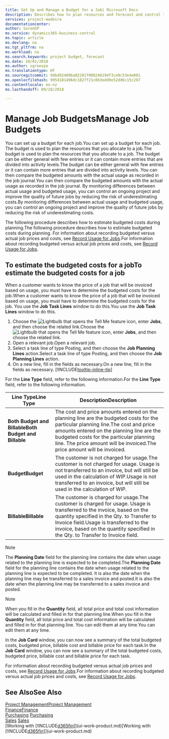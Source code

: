 ```yaml
---
title: Set Up and Manage a Budget for a Job| Microsoft Docs
description: Describes how to plan resources and forecast and control the costs of a project by setting up a budget for each job.
services: project-madeira
documentationcenter: 
author: SorenGP
ms.service: dynamics365-business-central
ms.topic: article
ms.devlang: na
ms.tgt_pltfrm: na
ms.workload: na
ms.search.keywords: project budget, forecast
ms.date: 10/01/2018
ms.author: sgroespe
ms.translationtype: HT
ms.sourcegitcommit: 9dbd92409ba02281f008246194f3ce0c53e4e001
ms.openlocfilehash: 995d181496dc1827f21c0b3edd9e52dd6c15c297
ms.contentlocale: en-nz
ms.lasthandoff: 09/28/2018

---
```

# <a name="manage-job-budgets"></a><span data-ttu-id="af6a2-103">Manage Job Budgets</span><span class="sxs-lookup"><span data-stu-id="af6a2-103">Manage Job Budgets</span></span>
<span data-ttu-id="af6a2-104">You can set up a budget for each job.</span><span class="sxs-lookup"><span data-stu-id="af6a2-104">You can set up a budget for each job.</span></span> <span data-ttu-id="af6a2-105">The budget is used to plan the resources that you allocate to a job.</span><span class="sxs-lookup"><span data-stu-id="af6a2-105">The budget is used to plan the resources that you allocate to a job.</span></span> <span data-ttu-id="af6a2-106">The budget can be either general with few entries or it can contain more entries that are divided into activity levels.</span><span class="sxs-lookup"><span data-stu-id="af6a2-106">The budget can be either general with few entries or it can contain more entries that are divided into activity levels.</span></span> <span data-ttu-id="af6a2-107">You can then compare the budgeted amounts with the actual usage as recorded in the job journal.</span><span class="sxs-lookup"><span data-stu-id="af6a2-107">You can then compare the budgeted amounts with the actual usage as recorded in the job journal.</span></span> <span data-ttu-id="af6a2-108">By monitoring differences between actual usage and budgeted usage, you can control an ongoing project and improve the quality of future jobs by reducing the risk of underestimating costs.</span><span class="sxs-lookup"><span data-stu-id="af6a2-108">By monitoring differences between actual usage and budgeted usage, you can control an ongoing project and improve the quality of future jobs by reducing the risk of underestimating costs.</span></span>

<span data-ttu-id="af6a2-109">The following procedure describes how to estimate budgeted costs during planning.</span><span class="sxs-lookup"><span data-stu-id="af6a2-109">The following procedure describes how to estimate budgeted costs during planning.</span></span> <span data-ttu-id="af6a2-110">For information about recording budgeted versus actual job prices and costs, see [Record Usage for Jobs](projects-how-record-job-usage.md).</span><span class="sxs-lookup"><span data-stu-id="af6a2-110">For information about recording budgeted versus actual job prices and costs, see [Record Usage for Jobs](projects-how-record-job-usage.md).</span></span>  

## <a name="JobBudgetCosts"></a> <span data-ttu-id="af6a2-111">To estimate the budgeted costs for a job</span><span class="sxs-lookup"><span data-stu-id="af6a2-111">To estimate the budgeted costs for a job</span></span>
<span data-ttu-id="af6a2-112">When a customer wants to know the price of a job that will be invoiced based on usage, you must have to determine the budgeted costs for the job.</span><span class="sxs-lookup"><span data-stu-id="af6a2-112">When a customer wants to know the price of a job that will be invoiced based on usage, you must have to determine the budgeted costs for the job.</span></span> <span data-ttu-id="af6a2-113">You use the **Job Task Lines** window to do this.</span><span class="sxs-lookup"><span data-stu-id="af6a2-113">You use the **Job Task Lines** window to do this.</span></span>

1. <span data-ttu-id="af6a2-114">Choose the ![Lightbulb that opens the Tell Me feature](media/ui-search/search_small.png "Tell me what you want to do") icon, enter **Jobs**, and then choose the related link.</span><span class="sxs-lookup"><span data-stu-id="af6a2-114">Choose the ![Lightbulb that opens the Tell Me feature](media/ui-search/search_small.png "Tell me what you want to do") icon, enter **Jobs**, and then choose the related link.</span></span>  
2. <span data-ttu-id="af6a2-115">Open a relevant job.</span><span class="sxs-lookup"><span data-stu-id="af6a2-115">Open a relevant job.</span></span>
3. <span data-ttu-id="af6a2-116">Select a task line of type Posting, and then choose the **Job Planning Lines** action.</span><span class="sxs-lookup"><span data-stu-id="af6a2-116">Select a task line of type Posting, and then choose the **Job Planning Lines** action.</span></span>
4. <span data-ttu-id="af6a2-117">On a new line, fill in the fields as necessary.</span><span class="sxs-lookup"><span data-stu-id="af6a2-117">On a new line, fill in the fields as necessary.</span></span> [!INCLUDE[tooltip-inline-tip](includes/tooltip-inline-tip_md.md)]   

<span data-ttu-id="af6a2-118">For the **Line Type** field, refer to the following information.</span><span class="sxs-lookup"><span data-stu-id="af6a2-118">For the **Line Type** field, refer to the following information.</span></span>  

| <span data-ttu-id="af6a2-119">Line Type</span><span class="sxs-lookup"><span data-stu-id="af6a2-119">Line Type</span></span> | <span data-ttu-id="af6a2-120">Description</span><span class="sxs-lookup"><span data-stu-id="af6a2-120">Description</span></span> |
| --- | --- |
| <span data-ttu-id="af6a2-121">**Both Budget and Billable**</span><span class="sxs-lookup"><span data-stu-id="af6a2-121">**Both Budget and Billable**</span></span> |<span data-ttu-id="af6a2-122">The cost and price amounts entered on the planning line are the budgeted costs for the particular planning line.</span><span class="sxs-lookup"><span data-stu-id="af6a2-122">The cost and price amounts entered on the planning line are the budgeted costs for the particular planning line.</span></span> <span data-ttu-id="af6a2-123">The price amount will be invoiced.</span><span class="sxs-lookup"><span data-stu-id="af6a2-123">The price amount will be invoiced.</span></span> |
| <span data-ttu-id="af6a2-124">**Budget**</span><span class="sxs-lookup"><span data-stu-id="af6a2-124">**Budget**</span></span> |<span data-ttu-id="af6a2-125">The customer is not charged for usage.</span><span class="sxs-lookup"><span data-stu-id="af6a2-125">The customer is not charged for usage.</span></span> <span data-ttu-id="af6a2-126">Usage is not transferred to an invoice, but will still be used in the calculation of WIP.</span><span class="sxs-lookup"><span data-stu-id="af6a2-126">Usage is not transferred to an invoice, but will still be used in the calculation of WIP.</span></span> |
| <span data-ttu-id="af6a2-127">**Billable**</span><span class="sxs-lookup"><span data-stu-id="af6a2-127">**Billable**</span></span> |<span data-ttu-id="af6a2-128">The customer is charged for usage.</span><span class="sxs-lookup"><span data-stu-id="af6a2-128">The customer is charged for usage.</span></span> <span data-ttu-id="af6a2-129">Usage is transferred to the invoice, based on the quantity specified in the Qty. to Transfer to Invoice field.</span><span class="sxs-lookup"><span data-stu-id="af6a2-129">Usage is transferred to the invoice, based on the quantity specified in the Qty. to Transfer to Invoice field.</span></span> |

> [!NOTE]  
>   <span data-ttu-id="af6a2-130">The **Planning Date** field for the planning line contains the date when usage related to the planning line is expected to be completed.</span><span class="sxs-lookup"><span data-stu-id="af6a2-130">The **Planning Date** field for the planning line contains the date when usage related to the planning line is expected to be completed.</span></span> <span data-ttu-id="af6a2-131">It is also the date when the planning line may be transferred to a sales invoice and posted.</span><span class="sxs-lookup"><span data-stu-id="af6a2-131">It is also the date when the planning line may be transferred to a sales invoice and posted.</span></span>  

> [!NOTE]  
>   <span data-ttu-id="af6a2-132">When you fill in the **Quantity** field, all total price and total cost information will be calculated and filled in for that planning line.</span><span class="sxs-lookup"><span data-stu-id="af6a2-132">When you fill in the **Quantity** field, all total price and total cost information will be calculated and filled in for that planning line.</span></span> <span data-ttu-id="af6a2-133">You can edit them at any time.</span><span class="sxs-lookup"><span data-stu-id="af6a2-133">You can edit them at any time.</span></span>

<span data-ttu-id="af6a2-134">In the **Job Card** window, you can now see a summary of the total budgeted costs, budgeted price, billable cost and billable price for each task.</span><span class="sxs-lookup"><span data-stu-id="af6a2-134">In the **Job Card** window, you can now see a summary of the total budgeted costs, budgeted price, billable cost and billable price for each task.</span></span>

<span data-ttu-id="af6a2-135">For information about recording budgeted versus actual job prices and costs, see [Record Usage for Jobs](projects-how-record-job-usage.md).</span><span class="sxs-lookup"><span data-stu-id="af6a2-135">For information about recording budgeted versus actual job prices and costs, see [Record Usage for Jobs](projects-how-record-job-usage.md).</span></span>

## <a name="see-also"></a><span data-ttu-id="af6a2-136">See Also</span><span class="sxs-lookup"><span data-stu-id="af6a2-136">See Also</span></span>
[<span data-ttu-id="af6a2-137">Project Management</span><span class="sxs-lookup"><span data-stu-id="af6a2-137">Project Management</span></span>](projects-manage-projects.md)  
[<span data-ttu-id="af6a2-138">Finance</span><span class="sxs-lookup"><span data-stu-id="af6a2-138">Finance</span></span>](finance.md)  
<span data-ttu-id="af6a2-139">[Purchasing](purchasing-manage-purchasing.md)       </span><span class="sxs-lookup"><span data-stu-id="af6a2-139">[Purchasing](purchasing-manage-purchasing.md)       </span></span>  
<span data-ttu-id="af6a2-140">[Sales](sales-manage-sales.md)    </span><span class="sxs-lookup"><span data-stu-id="af6a2-140">[Sales](sales-manage-sales.md)    </span></span>  
<span data-ttu-id="af6a2-141">[Working with [!INCLUDE[d365fin](includes/d365fin_md.md)]](ui-work-product.md)</span><span class="sxs-lookup"><span data-stu-id="af6a2-141">[Working with [!INCLUDE[d365fin](includes/d365fin_md.md)]](ui-work-product.md)</span></span>  

